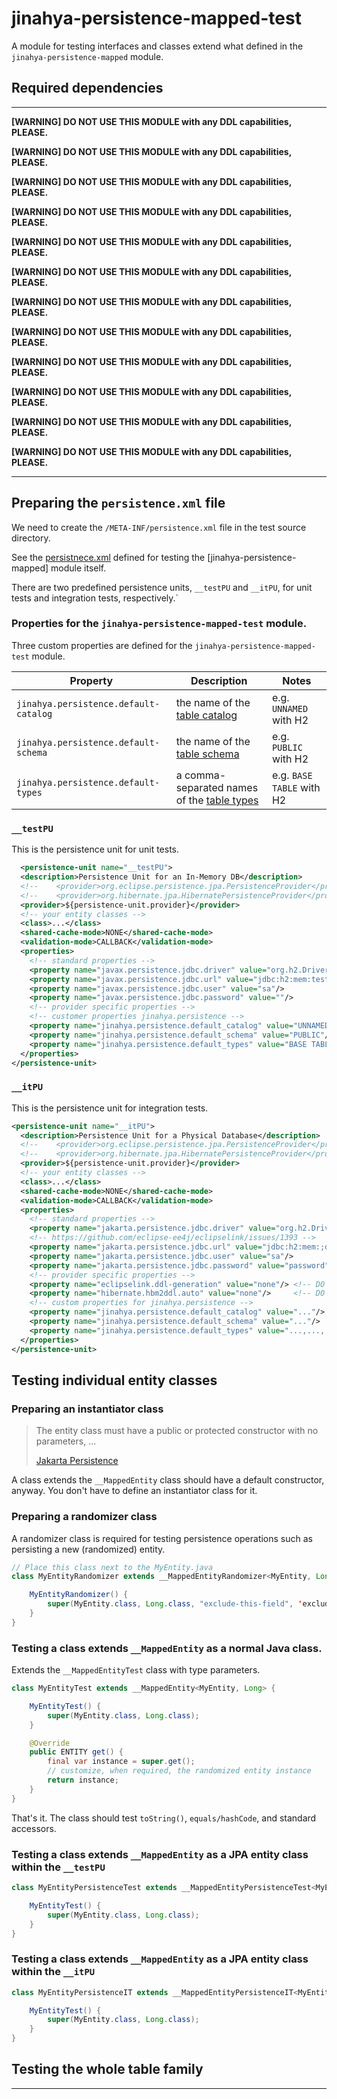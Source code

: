 # jinahya-persistence-mapped-test

A module for testing interfaces and classes extend what defined in the `jinahya-persistence-mapped` module.


## Required dependencies



---

**[WARNING] DO NOT USE THIS MODULE with any DDL capabilities, PLEASE.**

**[WARNING] DO NOT USE THIS MODULE with any DDL capabilities, PLEASE.**

**[WARNING] DO NOT USE THIS MODULE with any DDL capabilities, PLEASE.**

**[WARNING] DO NOT USE THIS MODULE with any DDL capabilities, PLEASE.**

**[WARNING] DO NOT USE THIS MODULE with any DDL capabilities, PLEASE.**

**[WARNING] DO NOT USE THIS MODULE with any DDL capabilities, PLEASE.**

**[WARNING] DO NOT USE THIS MODULE with any DDL capabilities, PLEASE.**

**[WARNING] DO NOT USE THIS MODULE with any DDL capabilities, PLEASE.**

**[WARNING] DO NOT USE THIS MODULE with any DDL capabilities, PLEASE.**

**[WARNING] DO NOT USE THIS MODULE with any DDL capabilities, PLEASE.**

**[WARNING] DO NOT USE THIS MODULE with any DDL capabilities, PLEASE.**

**[WARNING] DO NOT USE THIS MODULE with any DDL capabilities, PLEASE.**

---

## Preparing the `persistence.xml` file

We need to create the `/META-INF/persistence.xml` file in the test source directory.

See
the [persistnece.xml](https://github.com/jinahya/jinahya-persistence/blob/develop/jinahya-persistence-mapped-test/src/test/resources/META-INF/persistence.xml)
defined for testing the [jinahya-persistence-mapped] module itself.

There are two predefined persistence units, `__testPU` and `__itPU`, for unit tests and integration tests,
respectively.`

### Properties for the `jinahya-persistence-mapped-test` module.

Three custom properties are defined for the `jinahya-persistence-mapped-test` module.

| Property                              | Description                                                                                                                                                                                                                                             | Notes                     |
|---------------------------------------|---------------------------------------------------------------------------------------------------------------------------------------------------------------------------------------------------------------------------------------------------------|---------------------------|
| `jinahya.persistence.default-catalog` | the name of the [table catalog](https://docs.oracle.com/en/java/javase/21/docs/api/java.sql/java/sql/DatabaseMetaData.html?source=%3Aex%3Apw%3A%3A%3A%3A%3ATNS_PWA_B%2C%3Aex%3Apw%3A%3A%3A%3A%3ATNS_PWA_B#getCatalogs())                                | e.g. `UNNAMED` with H2    |
| `jinahya.persistence.default-schema`  | the name of the [table schema](https://docs.oracle.com/en/java/javase/21/docs/api/java.sql/java/sql/DatabaseMetaData.html?source=%3Aex%3Apw%3A%3A%3A%3A%3ATNS_PWA_B%2C%3Aex%3Apw%3A%3A%3A%3A%3ATNS_PWA_B#getSchemas(java.lang.String,java.lang.String)) | e.g. `PUBLIC` with H2     |
| `jinahya.persistence.default-types`   | a comma-separated names of the [table types](https://docs.oracle.com/en/java/javase/21/docs/api/java.sql/java/sql/DatabaseMetaData.html?source=%3Aex%3Apw%3A%3A%3A%3A%3ATNS_PWA_B%2C%3Aex%3Apw%3A%3A%3A%3A%3ATNS_PWA_B#getTableTypes())                 | e.g. `BASE TABLE` with H2 |

### `__testPU`

This is the persistence unit for unit tests.

```xml
  <persistence-unit name="__testPU">
  <description>Persistence Unit for an In-Memory DB</description>
  <!--    <provider>org.eclipse.persistence.jpa.PersistenceProvider</provider>-->
  <!--    <provider>org.hibernate.jpa.HibernatePersistenceProvider</provider>-->
  <provider>${persistence-unit.provider}</provider>
  <!-- your entity classes -->
  <class>...</class>
  <shared-cache-mode>NONE</shared-cache-mode>
  <validation-mode>CALLBACK</validation-mode>
  <properties>
    <!-- standard properties -->
    <property name="javax.persistence.jdbc.driver" value="org.h2.Driver"/>
    <property name="javax.persistence.jdbc.url" value="jdbc:h2:mem:test;DB_CLOSE_DELAY=-1"/>
    <property name="javax.persistence.jdbc.user" value="sa"/>
    <property name="javax.persistence.jdbc.password" value=""/>
    <!-- provider specific properties -->
    <!-- customer properties jinahya.persistence -->
    <property name="jinahya.persistence.default_catalog" value="UNNAMED"/>  <!-- H2 -->
    <property name="jinahya.persistence.default_schema" value="PUBLIC"/>    <!-- H2 -->
    <property name="jinahya.persistence.default_types" value="BASE TABLE"/> <!-- H2 -->
  </properties>
</persistence-unit>
```

### `__itPU`

This is the persistence unit for integration tests.

```xml
<persistence-unit name="__itPU">
  <description>Persistence Unit for a Physical Database</description>
  <!--    <provider>org.eclipse.persistence.jpa.PersistenceProvider</provider>-->
  <!--    <provider>org.hibernate.jpa.HibernatePersistenceProvider</provider>-->
  <provider>${persistence-unit.provider}</provider>
  <!-- your entity classes -->
  <class>...</class>
  <shared-cache-mode>NONE</shared-cache-mode>
  <validation-mode>CALLBACK</validation-mode>
  <properties>
    <!-- standard properties -->
    <property name="jakarta.persistence.jdbc.driver" value="org.h2.Driver"/>
    <!-- https://github.com/eclipse-ee4j/eclipselink/issues/1393 -->
    <property name="jakarta.persistence.jdbc.url" value="jdbc:h2:mem:;database_to_upper=false;MODE=LEGACY"/>
    <property name="jakarta.persistence.jdbc.user" value="sa"/>
    <property name="jakarta.persistence.jdbc.password" value="password"/>
    <!-- provider specific properties -->
    <property name="eclipselink.ddl-generation" value="none"/> <!-- DO NOT USE ANY OTHER VALUE!!! -->
    <property name="hibernate.hbm2ddl.auto" value="none"/>     <!-- DO NOT USE ANY OTHER VALUE!!! -->
    <!-- custom properties for jinahya.persistence -->
    <property name="jinahya.persistence.default_catalog" value="..."/>
    <property name="jinahya.persistence.default_schema" value="..."/>
    <property name="jinahya.persistence.default_types" value="...,...,..."/>
  </properties>
</persistence-unit>
```

## Testing individual entity classes

### Preparing an instantiator class

> The entity class must have a public or protected constructor with no parameters, ...
>
> [Jakarta Persistence]

A class extends the `__MappedEntity` class should have a default constructor, anyway. You don't have to define an
instantiator class for it.

### Preparing a randomizer class

A randomizer class is required for testing persistence operations such as persisting a new (randomized) entity.

```java
// Place this class next to the MyEntity.java
class MyEntityRandomizer extends __MappedEntityRandomizer<MyEntity, Long> {

    MyEntityRandomizer() {
        super(MyEntity.class, Long.class, "exclude-this-field", 'exclude-that-field');
    }
}
```

### Testing a class extends `__MappedEntity` as a normal Java class.

Extends the `__MappedEntityTest` class with type parameters.

```java
class MyEntityTest extends __MappedEntity<MyEntity, Long> {

    MyEntityTest() {
        super(MyEntity.class, Long.class);
    }

    @Override
    public ENTITY get() {
        final var instance = super.get();
        // customize, when required, the randomized entity instance
        return instance;
    }
}
```

That's it. The class should test `toString()`, `equals/hashCode`, and standard accessors.

### Testing a class extends `__MappedEntity` as a JPA entity class within the `__testPU`

```java
class MyEntityPersistenceTest extends __MappedEntityPersistenceTest<MyEntity, Long> {

    MyEntityTest() {
        super(MyEntity.class, Long.class);
    }
}
```

### Testing a class extends `__MappedEntity` as a JPA entity class within the `__itPU`

```java
class MyEntityPersistenceIT extends __MappedEntityPersistenceIT<MyEntity, Long> {

    MyEntityTest() {
        super(MyEntity.class, Long.class);
    }
}
```

## Testing the whole table family

---

[Jakarta Persistence]: https://jakarta.ee/specifications/persistence/3.2/jakarta-persistence-spec-3.2
